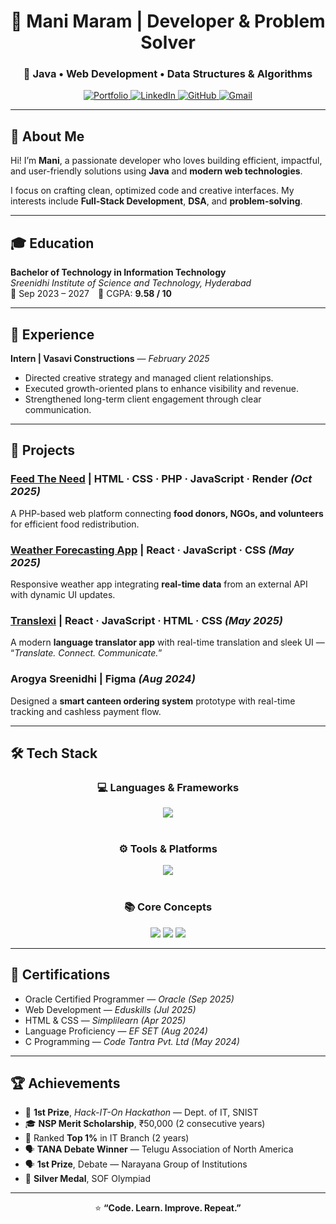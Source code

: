 <div align="center">

# 🧠 Mani Maram | Developer & Problem Solver  

### 🚀 Java • Web Development • Data Structures & Algorithms  

<p>
  <a href="https://mani-maram-portfolio.onrender.com/" target="_blank">
    <img src="https://img.shields.io/badge/Portfolio-000000?style=for-the-badge&logo=vercel&logoColor=white" alt="Portfolio"/>
  </a>
  <a href="https://www.linkedin.com/in/mvsnagamani/" target="_blank">
    <img src="https://img.shields.io/badge/LinkedIn-0A66C2?style=for-the-badge&logo=linkedin&logoColor=white" alt="LinkedIn"/>
  </a>
  <a href="https://github.com/manimaram" target="_blank">
    <img src="https://img.shields.io/badge/GitHub-181717?style=for-the-badge&logo=github&logoColor=white" alt="GitHub"/>
  </a>
  <a href="mailto:manimaram781@gmail.com">
    <img src="https://img.shields.io/badge/Gmail-D14836?style=for-the-badge&logo=gmail&logoColor=white" alt="Gmail"/>
  </a>
</p>

</div>

---

## 👋 About Me  

Hi! I’m **Mani**, a passionate developer who loves building efficient, impactful, and user-friendly solutions using **Java** and **modern web technologies**.  

I focus on crafting clean, optimized code and creative interfaces. My interests include **Full-Stack Development**, **DSA**, and **problem-solving**.  

---

## 🎓 Education  

**Bachelor of Technology in Information Technology**  
_Sreenidhi Institute of Science and Technology, Hyderabad_  
📅 Sep 2023 – 2027 🎯 CGPA: **9.58 / 10**

---

## 💼 Experience  

**Intern | Vasavi Constructions** — _February 2025_  
- Directed creative strategy and managed client relationships.  
- Executed growth-oriented plans to enhance visibility and revenue.  
- Strengthened long-term client engagement through clear communication.  

---

## 🧩 Projects  

### [Feed The Need](http://feed-the-need.infinityfreeapp.com/) | HTML · CSS · PHP · JavaScript · Render _(Oct 2025)_  
A PHP-based web platform connecting **food donors, NGOs, and volunteers** for efficient food redistribution.  

### [Weather Forecasting App](https://manimaram.github.io/weather-forecasting/) | React · JavaScript · CSS _(May 2025)_  
Responsive weather app integrating **real-time data** from an external API with dynamic UI updates.  

### [Translexi](https://manimaram.github.io/Translex/) | React · JavaScript · HTML · CSS _(May 2025)_  
A modern **language translator app** with real-time translation and sleek UI — “_Translate. Connect. Communicate._”  

### Arogya Sreenidhi | Figma _(Aug 2024)_  
Designed a **smart canteen ordering system** prototype with real-time tracking and cashless payment flow.  

---

## 🛠️ Tech Stack  

<div align="center">

### 💻 Languages & Frameworks  
<img src="https://skillicons.dev/icons?i=java,python,javascript,php,html,css,react,mysql" /><br><br>

### ⚙️ Tools & Platforms  
<img src="https://skillicons.dev/icons?i=git,github,vscode,figma,vercel,wordpress,powerbi,tableau" /><br><br>

### 📚 Core Concepts  
<img src="https://img.shields.io/badge/Data%20Structures%20&%20Algorithms-blueviolet?style=for-the-badge"> 
<img src="https://img.shields.io/badge/OOP-ff69b4?style=for-the-badge"> 
<img src="https://img.shields.io/badge/System%20Design-orange?style=for-the-badge">  

</div>

---

## 🏅 Certifications  

- Oracle Certified Programmer — _Oracle (Sep 2025)_  
- Web Development — _Eduskills (Jul 2025)_  
- HTML & CSS — _Simplilearn (Apr 2025)_  
- Language Proficiency — _EF SET (Aug 2024)_  
- C Programming — _Code Tantra Pvt. Ltd (May 2024)_  

---

## 🏆 Achievements  

- 🥇 **1st Prize**, *Hack-IT-On Hackathon* — Dept. of IT, SNIST  
- 🎓 **NSP Merit Scholarship**, ₹50,000 (2 consecutive years)  
- 🏅 Ranked **Top 1%** in IT Branch (2 years)  
- 🗣️ **TANA Debate Winner** — Telugu Association of North America  
- 🗣️ **1st Prize**, Debate — Narayana Group of Institutions  
- 🥈 **Silver Medal**, SOF Olympiad  


---

<div align="center">
  
⭐ **“Code. Learn. Improve. Repeat.”**
  
</div>
